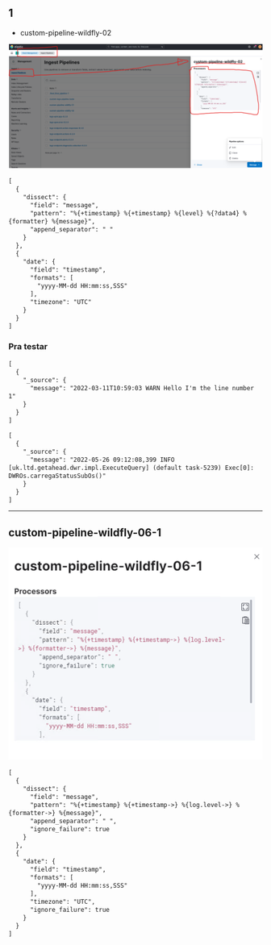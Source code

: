## 1

* custom-pipeline-wildfly-02


![alt](custom-pipeline-wildfly-02.png)
```
[
  {
    "dissect": {
      "field": "message",
      "pattern": "%{+timestamp} %{+timestamp} %{level} %{?data4} %{formatter} %{message}",
      "append_separator": " "
    }
  },
  {
    "date": {
      "field": "timestamp",
      "formats": [
        "yyyy-MM-dd HH:mm:ss,SSS"
      ],
      "timezone": "UTC"
    }
  }
]
```

### Pra testar 

```
[
  {
    "_source": {
      "message": "2022-03-11T10:59:03 WARN Hello I'm the line number 1"
    }
  }
]
```

```
[
  {
    "_source": {
      "message": "2022-05-26 09:12:08,399 INFO  [uk.ltd.getahead.dwr.impl.ExecuteQuery] (default task-5239) Exec[0]: DWROs.carregaStatusSubOs()"
    }
  }
]
```

---

##  custom-pipeline-wildfly-06-1

![alt](img/custom-pipeline-wildfly-06-1.png)

```
[
  {
    "dissect": {
      "field": "message",
      "pattern": "%{+timestamp} %{+timestamp->} %{log.level->} %{formatter->} %{message}",
      "append_separator": " ",
      "ignore_failure": true
    }
  },
  {
    "date": {
      "field": "timestamp",
      "formats": [
        "yyyy-MM-dd HH:mm:ss,SSS"
      ],
      "timezone": "UTC",
      "ignore_failure": true
    }
  }
]
```